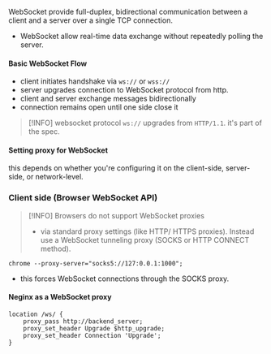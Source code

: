 WebSocket provide full-duplex, bidirectional communication between a client and a server over a single TCP connection.
- WebSocket allow real-time data exchange without repeatedly polling the server.

#### Basic WebSocket Flow
- client initiates handshake via `ws://` or `wss://`
- server upgrades connection to WebSocket protocol from http.
- client and server exchange messages bidirectionally
- connection remains open until one side close it

> [!INFO]
> websocket protocol `ws://` upgrades from `HTTP/1.1`. it's part of the spec.


#### Setting proxy for WebSocket
this depends on whether you're configuring it on the client-side, server-side, or network-level.

### Client side (Browser WebSocket API)

> [!INFO] Browsers do not support WebSocket proxies 
> - via standard proxy settings (like HTTP/ HTTPS proxies). Instead use a WebSocket tunneling proxy (SOCKS or HTTP CONNECT method).

```shell
chrome --proxy-server="socks5://127:0.0.1:1000";

```
- this forces WebSocket connections through the SOCKS proxy.

#### Neginx as a WebSocket proxy

```nginx
location /ws/ {
	proxy_pass http://backend_server;
	proxy_set_header Upgrade $http_upgrade;
	proxy_set_header Connection 'Upgrade';
}

```